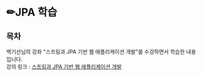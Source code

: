 # ✏**JPA 학습**

## 목차
백기선님의 강좌 "스프링과 JPA 기반 웹 애플리케이션 개발"를 수강하면서 학습한 내용입니다. </br>
강의 링크 : [스프링과 JPA 기반 웹 애플리케이션 개발](https://www.inflearn.com/course/%ED%95%9C%EC%9E%85-%EB%A6%AC%EC%95%A1%ED%8A%B8) </br>
